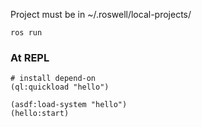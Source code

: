 
Project must be in ~/.roswell/local-projects/
```
ros run
```

### At REPL
```
# install depend-on
(ql:quickload "hello")

(asdf:load-system "hello")
(hello:start)
```

